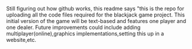 Still figuring out how github works, this readme says "this is the repo for uploading all the code files required for the blackjack game project. 
This initial version of the game will be text-based and features one player and one dealer.
Future improvements could include adding multiplayer(online),graphics implementations,setting this up in a website,etc.

